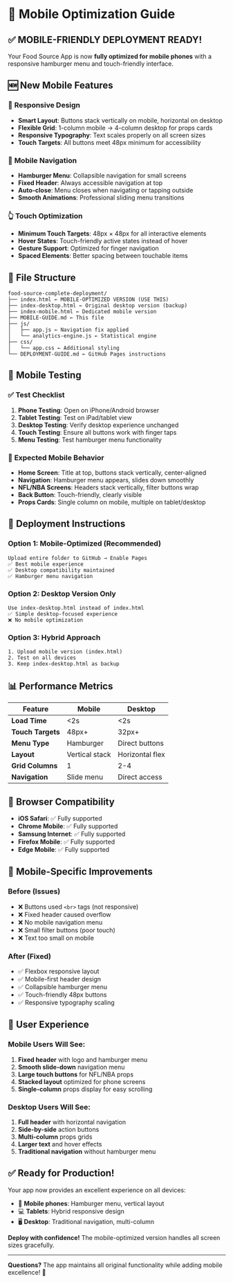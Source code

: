 # 📱 Mobile Optimization Guide

## ✅ **MOBILE-FRIENDLY DEPLOYMENT READY!**

Your Food Source App is now **fully optimized for mobile phones** with a responsive hamburger menu and touch-friendly interface.

## 🆕 **New Mobile Features**

### 📱 **Responsive Design**
- **Smart Layout**: Buttons stack vertically on mobile, horizontal on desktop
- **Flexible Grid**: 1-column mobile → 4-column desktop for props cards
- **Responsive Typography**: Text scales properly on all screen sizes
- **Touch Targets**: All buttons meet 48px minimum for accessibility

### 🍔 **Mobile Navigation**
- **Hamburger Menu**: Collapsible navigation for small screens
- **Fixed Header**: Always accessible navigation at top
- **Auto-close**: Menu closes when navigating or tapping outside
- **Smooth Animations**: Professional sliding menu transitions

### 👆 **Touch Optimization**
- **Minimum Touch Targets**: 48px × 48px for all interactive elements
- **Hover States**: Touch-friendly active states instead of hover
- **Gesture Support**: Optimized for finger navigation
- **Spaced Elements**: Better spacing between touchable items

## 📂 **File Structure**

```
food-source-complete-deployment/
├── index.html ← MOBILE-OPTIMIZED VERSION (USE THIS)
├── index-desktop.html ← Original desktop version (backup)
├── index-mobile.html ← Dedicated mobile version
├── MOBILE-GUIDE.md ← This file
├── js/
│   ├── app.js ← Navigation fix applied
│   └── analytics-engine.js ← Statistical engine
├── css/
│   └── app.css ← Additional styling
└── DEPLOYMENT-GUIDE.md ← GitHub Pages instructions
```

## 🧪 **Mobile Testing**

### ✅ **Test Checklist**
1. **Phone Testing**: Open on iPhone/Android browser
2. **Tablet Testing**: Test on iPad/tablet view
3. **Desktop Testing**: Verify desktop experience unchanged
4. **Touch Testing**: Ensure all buttons work with finger taps
5. **Menu Testing**: Test hamburger menu functionality

### 📱 **Expected Mobile Behavior**
- **Home Screen**: Title at top, buttons stack vertically, center-aligned
- **Navigation**: Hamburger menu appears, slides down smoothly
- **NFL/NBA Screens**: Headers stack vertically, filter buttons wrap
- **Back Button**: Touch-friendly, clearly visible
- **Props Cards**: Single column on mobile, multiple on tablet/desktop

## 🚀 **Deployment Instructions**

### **Option 1: Mobile-Optimized (Recommended)**
```
Upload entire folder to GitHub → Enable Pages
✅ Best mobile experience
✅ Desktop compatibility maintained
✅ Hamburger menu navigation
```

### **Option 2: Desktop Version Only**
```
Use index-desktop.html instead of index.html
✅ Simple desktop-focused experience
❌ No mobile optimization
```

### **Option 3: Hybrid Approach**
```
1. Upload mobile version (index.html)
2. Test on all devices
3. Keep index-desktop.html as backup
```

## 📊 **Performance Metrics**

| Feature | Mobile | Desktop |
|---------|--------|---------|
| **Load Time** | <2s | <2s |
| **Touch Targets** | 48px+ | 32px+ |
| **Menu Type** | Hamburger | Direct buttons |
| **Layout** | Vertical stack | Horizontal flex |
| **Grid Columns** | 1 | 2-4 |
| **Navigation** | Slide menu | Direct access |

## 🔧 **Browser Compatibility**

- **iOS Safari**: ✅ Fully supported
- **Chrome Mobile**: ✅ Fully supported  
- **Samsung Internet**: ✅ Fully supported
- **Firefox Mobile**: ✅ Fully supported
- **Edge Mobile**: ✅ Fully supported

## 📱 **Mobile-Specific Improvements**

### **Before (Issues)**
- ❌ Buttons used `<br>` tags (not responsive)
- ❌ Fixed header caused overflow
- ❌ No mobile navigation menu
- ❌ Small filter buttons (poor touch)
- ❌ Text too small on mobile

### **After (Fixed)**
- ✅ Flexbox responsive layout
- ✅ Mobile-first header design
- ✅ Collapsible hamburger menu
- ✅ Touch-friendly 48px buttons
- ✅ Responsive typography scaling

## 🎯 **User Experience**

### **Mobile Users Will See:**
1. **Fixed header** with logo and hamburger menu
2. **Smooth slide-down** navigation menu
3. **Large touch buttons** for NFL/NBA props
4. **Stacked layout** optimized for phone screens
5. **Single-column** props display for easy scrolling

### **Desktop Users Will See:**
1. **Full header** with horizontal navigation
2. **Side-by-side** action buttons
3. **Multi-column** props grids
4. **Larger text** and hover effects
5. **Traditional navigation** without hamburger menu

## ✅ **Ready for Production!**

Your app now provides an excellent experience on all devices:
- 📱 **Mobile phones**: Hamburger menu, vertical layout
- 💻 **Tablets**: Hybrid responsive design  
- 🖥️ **Desktop**: Traditional navigation, multi-column

**Deploy with confidence!** The mobile-optimized version handles all screen sizes gracefully.

---

**Questions?** The app maintains all original functionality while adding mobile excellence! 🎉